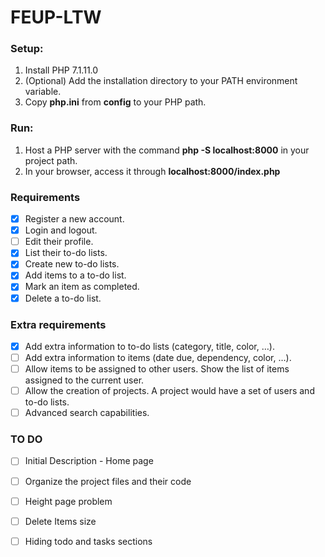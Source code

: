 # FEUP-LTW

### Setup:
1. Install PHP 7.1.11.0
2. (Optional) Add the installation directory to your PATH environment variable.
3. Copy **php.ini** from **config** to your PHP path.

### Run:
1. Host a PHP server with the command **php -S localhost:8000** in your project path.
2. In your browser, access it through **localhost:8000/index.php**

### Requirements

* [x]  Register a new account.
* [x] Login and logout.
* [ ] Edit their profile.
* [x] List their to-do lists.
* [x] Create new to-do lists.
* [x] Add items to a to-do list.
* [x] Mark an item as completed.
* [x] Delete a to-do list.

### Extra requirements

* [x] Add extra information to to-do lists (category, title, color, …).
* [ ] Add extra information to items (date due, dependency, color, …).
* [ ] Allow items to be assigned to other users. Show the list of items assigned to the current user.
* [ ] Allow the creation of projects. A project would have a set of users and to-do lists.
* [ ] Advanced search capabilities.

### TO DO

* [ ] Initial Description - Home page
* [ ] Organize the project files and their code
* [ ] Height page problem
* [ ] Delete Items size
* [ ] Hiding todo and tasks sections 



